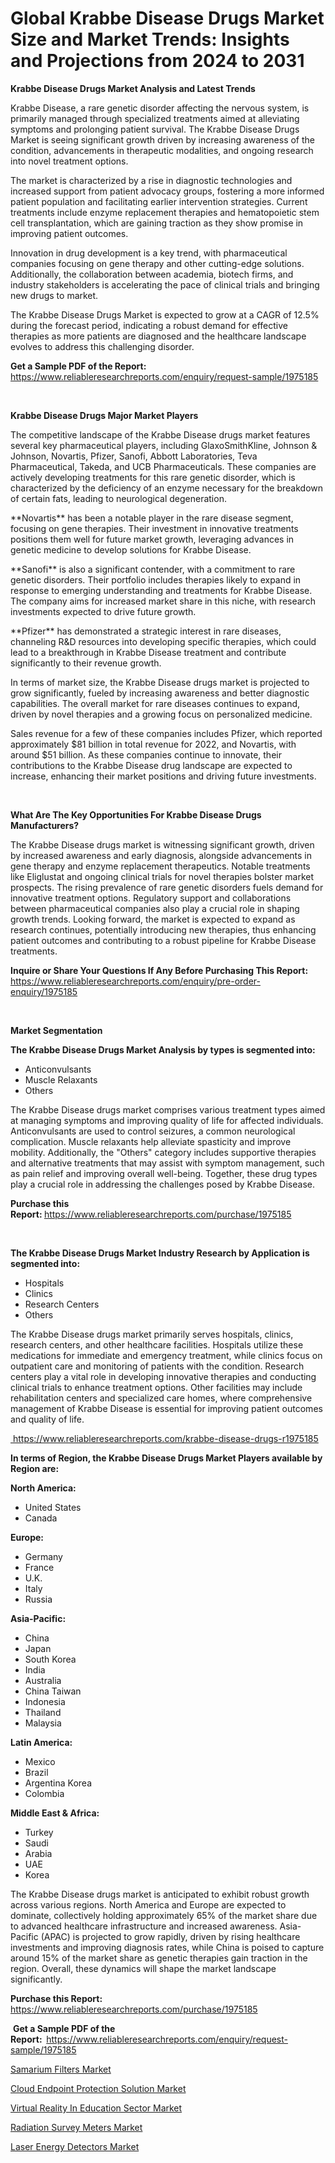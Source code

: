 <p><h1>Global Krabbe Disease Drugs Market Size and Market Trends: Insights and Projections from 2024 to 2031</h1></p><p><strong>Krabbe Disease Drugs Market Analysis and Latest Trends</strong></p>
<p><p>Krabbe Disease, a rare genetic disorder affecting the nervous system, is primarily managed through specialized treatments aimed at alleviating symptoms and prolonging patient survival. The Krabbe Disease Drugs Market is seeing significant growth driven by increasing awareness of the condition, advancements in therapeutic modalities, and ongoing research into novel treatment options. </p><p>The market is characterized by a rise in diagnostic technologies and increased support from patient advocacy groups, fostering a more informed patient population and facilitating earlier intervention strategies. Current treatments include enzyme replacement therapies and hematopoietic stem cell transplantation, which are gaining traction as they show promise in improving patient outcomes. </p><p>Innovation in drug development is a key trend, with pharmaceutical companies focusing on gene therapy and other cutting-edge solutions. Additionally, the collaboration between academia, biotech firms, and industry stakeholders is accelerating the pace of clinical trials and bringing new drugs to market.</p><p>The Krabbe Disease Drugs Market is expected to grow at a CAGR of 12.5% during the forecast period, indicating a robust demand for effective therapies as more patients are diagnosed and the healthcare landscape evolves to address this challenging disorder.</p></p>
<p><strong>Get a Sample PDF of the Report:&nbsp;</strong> <a href="https://www.reliableresearchreports.com/enquiry/request-sample/1975185?utm_campaign=121&utm_medium=2&utm_source=Github&utm_content=ia&utm_term=25102024&utm_id=krabbe-disease-drugs">https://www.reliableresearchreports.com/enquiry/request-sample/1975185</a></p>
<p>&nbsp;</p>
<p><strong>Krabbe Disease Drugs Major Market Players</strong></p>
<p><p>The competitive landscape of the Krabbe Disease drugs market features several key pharmaceutical players, including GlaxoSmithKline, Johnson & Johnson, Novartis, Pfizer, Sanofi, Abbott Laboratories, Teva Pharmaceutical, Takeda, and UCB Pharmaceuticals. These companies are actively developing treatments for this rare genetic disorder, which is characterized by the deficiency of an enzyme necessary for the breakdown of certain fats, leading to neurological degeneration.</p><p>**Novartis** has been a notable player in the rare disease segment, focusing on gene therapies. Their investment in innovative treatments positions them well for future market growth, leveraging advances in genetic medicine to develop solutions for Krabbe Disease. </p><p>**Sanofi** is also a significant contender, with a commitment to rare genetic disorders. Their portfolio includes therapies likely to expand in response to emerging understanding and treatments for Krabbe Disease. The company aims for increased market share in this niche, with research investments expected to drive future growth.</p><p>**Pfizer** has demonstrated a strategic interest in rare diseases, channeling R&D resources into developing specific therapies, which could lead to a breakthrough in Krabbe Disease treatment and contribute significantly to their revenue growth.</p><p>In terms of market size, the Krabbe Disease drugs market is projected to grow significantly, fueled by increasing awareness and better diagnostic capabilities. The overall market for rare diseases continues to expand, driven by novel therapies and a growing focus on personalized medicine.</p><p>Sales revenue for a few of these companies includes Pfizer, which reported approximately $81 billion in total revenue for 2022, and Novartis, with around $51 billion. As these companies continue to innovate, their contributions to the Krabbe Disease drug landscape are expected to increase, enhancing their market positions and driving future investments.</p></p>
<p>&nbsp;</p>
<p><strong>What Are The Key Opportunities For Krabbe Disease Drugs Manufacturers?</strong></p>
<p><p>The Krabbe Disease drugs market is witnessing significant growth, driven by increased awareness and early diagnosis, alongside advancements in gene therapy and enzyme replacement therapeutics. Notable treatments like Eliglustat and ongoing clinical trials for novel therapies bolster market prospects. The rising prevalence of rare genetic disorders fuels demand for innovative treatment options. Regulatory support and collaborations between pharmaceutical companies also play a crucial role in shaping growth trends. Looking forward, the market is expected to expand as research continues, potentially introducing new therapies, thus enhancing patient outcomes and contributing to a robust pipeline for Krabbe Disease treatments.</p></p>
<p><strong>Inquire or Share Your Questions If Any Before Purchasing This Report:</strong> <a href="https://www.reliableresearchreports.com/enquiry/pre-order-enquiry/1975185?utm_campaign=121&utm_medium=2&utm_source=Github&utm_content=ia&utm_term=25102024&utm_id=krabbe-disease-drugs">https://www.reliableresearchreports.com/enquiry/pre-order-enquiry/1975185</a></p>
<p>&nbsp;</p>
<p><strong>Market Segmentation</strong></p>
<p><strong>The Krabbe Disease Drugs Market Analysis by types is segmented into:</strong></p>
<p><ul><li>Anticonvulsants</li><li>Muscle Relaxants</li><li>Others</li></ul></p>
<p><p>The Krabbe Disease drugs market comprises various treatment types aimed at managing symptoms and improving quality of life for affected individuals. Anticonvulsants are used to control seizures, a common neurological complication. Muscle relaxants help alleviate spasticity and improve mobility. Additionally, the "Others" category includes supportive therapies and alternative treatments that may assist with symptom management, such as pain relief and improving overall well-being. Together, these drug types play a crucial role in addressing the challenges posed by Krabbe Disease.</p></p>
<p><strong>Purchase this Report:&nbsp;</strong><a href="https://www.reliableresearchreports.com/purchase/1975185?utm_campaign=121&utm_medium=2&utm_source=Github&utm_content=ia&utm_term=25102024&utm_id=krabbe-disease-drugs">https://www.reliableresearchreports.com/purchase/1975185</a></p>
<p>&nbsp;</p>
<p><strong>The Krabbe Disease Drugs Market Industry Research by Application is segmented into:</strong></p>
<p><ul><li>Hospitals</li><li>Clinics</li><li>Research Centers</li><li>Others</li></ul></p>
<p><p>The Krabbe Disease drugs market primarily serves hospitals, clinics, research centers, and other healthcare facilities. Hospitals utilize these medications for immediate and emergency treatment, while clinics focus on outpatient care and monitoring of patients with the condition. Research centers play a vital role in developing innovative therapies and conducting clinical trials to enhance treatment options. Other facilities may include rehabilitation centers and specialized care homes, where comprehensive management of Krabbe Disease is essential for improving patient outcomes and quality of life.</p></p>
<p><a href="https://www.reliableresearchreports.com/krabbe-disease-drugs-r1975185?utm_campaign=121&utm_medium=2&utm_source=Github&utm_content=ia&utm_term=25102024&utm_id=krabbe-disease-drugs">&nbsp;https://www.reliableresearchreports.com/krabbe-disease-drugs-r1975185</a></p>
<p><strong>In terms of Region, the Krabbe Disease Drugs Market Players available by Region are:</strong></p>
<p>
    <p> <strong> North America: </strong>
        <ul>
            <li>United States</li>
            <li>Canada</li>
        </ul>
        </p> 
    <p> <strong> Europe: </strong>
        <ul>
            <li>Germany</li>
            <li>France</li>
            <li>U.K.</li>
            <li>Italy</li>
            <li>Russia</li>
        </ul>
        </p> 
    <p> <strong> Asia-Pacific: </strong>
        <ul>
            <li>China</li>
            <li>Japan</li>
            <li>South Korea</li>
            <li>India</li>
            <li>Australia</li>
            <li>China Taiwan</li>
            <li>Indonesia</li>
            <li>Thailand</li>
            <li>Malaysia</li>
        </ul>
        </p> 
    <p> <strong> Latin America: </strong>
        <ul>
            <li>Mexico</li>
            <li>Brazil</li>
            <li>Argentina Korea</li>
            <li>Colombia</li>
        </ul>
        </p> 
    <p> <strong> Middle East & Africa: </strong>
        <ul>
            <li>Turkey</li>
            <li>Saudi</li>
            <li>Arabia</li>
            <li>UAE</li>
            <li>Korea</li>
        </ul>
    </p>
    </p>
<p><p>The Krabbe Disease drugs market is anticipated to exhibit robust growth across various regions. North America and Europe are expected to dominate, collectively holding approximately 65% of the market share due to advanced healthcare infrastructure and increased awareness. Asia-Pacific (APAC) is projected to grow rapidly, driven by rising healthcare investments and improving diagnosis rates, while China is poised to capture around 15% of the market share as genetic therapies gain traction in the region. Overall, these dynamics will shape the market landscape significantly.</p></p>
<p><strong>Purchase this Report: </strong><a href="https://www.reliableresearchreports.com/purchase/1975185?utm_campaign=121&utm_medium=2&utm_source=Github&utm_content=ia&utm_term=25102024&utm_id=krabbe-disease-drugs">https://www.reliableresearchreports.com/purchase/1975185</a></p>
<p>&nbsp;<strong>Get a Sample PDF of the Report:&nbsp;&nbsp;</strong><a href="https://www.reliableresearchreports.com/enquiry/request-sample/1975185?utm_campaign=121&utm_medium=2&utm_source=Github&utm_content=ia&utm_term=25102024&utm_id=krabbe-disease-drugs">https://www.reliableresearchreports.com/enquiry/request-sample/1975185</a></p>
<p><strong></strong></p>
<p><p><a href="https://www.linkedin.com/pulse/future-ready-strategic-insights-global-samarium-filters-zgfce?utm_campaign=121&utm_medium=2&utm_source=Github&utm_content=ia&utm_term=25102024&utm_id=krabbe-disease-drugs">Samarium Filters Market</a></p><p><a href="https://github.com/CarolynWatkins697/Market-Research-Report-List-1/blob/main/cloud-endpoint-protection-solution-market.md?utm_campaign=121&utm_medium=2&utm_source=Github&utm_content=ia&utm_term=25102024&utm_id=krabbe-disease-drugs">Cloud Endpoint Protection Solution Market</a></p><p><a href="https://github.com/lambertr3e8v/Market-Research-Report-List-1/blob/main/virtual-reality-in-education-sector-market.md?utm_campaign=121&utm_medium=2&utm_source=Github&utm_content=ia&utm_term=25102024&utm_id=krabbe-disease-drugs">Virtual Reality In Education Sector Market</a></p><p><a href="https://issuu.com/reportprime-2/docs/radiation-survey-meters-market-size_068c29ceaa8b5c?utm_campaign=121&utm_medium=2&utm_source=Github&utm_content=ia&utm_term=25102024&utm_id=krabbe-disease-drugs">Radiation Survey Meters Market</a></p><p><a href="https://www.linkedin.com/pulse/laser-energy-detectors-market-report-product-type-kwcge?utm_campaign=121&utm_medium=2&utm_source=Github&utm_content=ia&utm_term=25102024&utm_id=krabbe-disease-drugs">Laser Energy Detectors Market</a></p></p>